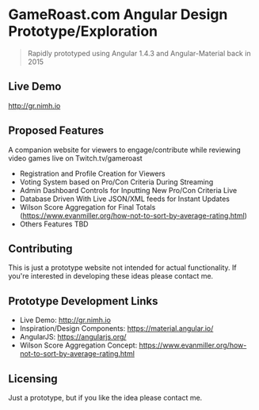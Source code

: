 # GameRoast.com Angular Design Prototype/Exploration
> Rapidly prototyped using Angular 1.4.3 and Angular-Material back in 2015

## Live Demo

http://gr.nimh.io

## Proposed Features

A companion website for viewers to engage/contribute while reviewing video games live on Twitch.tv/gameroast
* Registration and Profile Creation for Viewers
* Voting System based on Pro/Con Criteria During Streaming
* Admin Dashboard Controls for Inputting New Pro/Con Criteria Live
* Database Driven With Live JSON/XML feeds for Instant Updates
* Wilson Score Aggregation for Final Totals (https://www.evanmiller.org/how-not-to-sort-by-average-rating.html)
* Others Features TBD

## Contributing

This is just a prototype website not intended for actual functionality. If you're interested in developing these ideas please contact me.

## Prototype Development Links

- Live Demo: http://gr.nimh.io
- Inspiration/Design Components: https://material.angular.io/
- AngularJS: https://angularjs.org/
- Wilson Score Aggregation Concept: https://www.evanmiller.org/how-not-to-sort-by-average-rating.html

## Licensing

Just a prototype, but if you like the idea please contact me.
